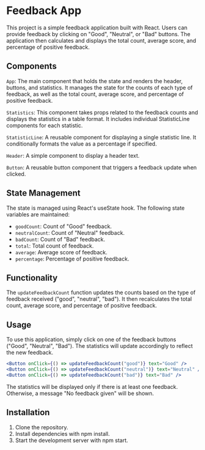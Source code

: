 # Feedback App

This project is a simple feedback application built with React. Users can provide feedback by clicking on "Good", "Neutral", or "Bad" buttons. The application then calculates and displays the total count, average score, and percentage of positive feedback.

## Components

`App`: The main component that holds the state and renders the header, buttons, and statistics. It manages the state for the counts of each type of feedback, as well as the total count, average score, and percentage of positive feedback.

`Statistics`: This component takes props related to the feedback counts and displays the statistics in a table format. It includes individual StatisticLine components for each statistic.

`StatisticLine`: A reusable component for displaying a single statistic line. It conditionally formats the value as a percentage if specified.

`Header`: A simple component to display a header text.

`Button`: A reusable button component that triggers a feedback update when clicked.

## State Management

The state is managed using React's useState hook. The following state variables are maintained:

- `goodCount`: Count of "Good" feedback.
- `neutralCount`: Count of "Neutral" feedback.
- `badCount`: Count of "Bad" feedback.
- `total`: Total count of feedback.
- `average`: Average score of feedback.
- `percentage`: Percentage of positive feedback.

## Functionality

The `updateFeedbackCount` function updates the counts based on the type of feedback received ("good", "neutral", "bad"). It then recalculates the total count, average score, and percentage of positive feedback.

## Usage

To use this application, simply click on one of the feedback buttons ("Good", "Neutral", "Bad"). The statistics will update accordingly to reflect the new feedback.

```jsx
<Button onClick={() => updateFeedbackCount("good")} text="Good" />
<Button onClick={() => updateFeedbackCount("neutral")} text="Neutral" />
<Button onClick={() => updateFeedbackCount("bad")} text="Bad" />
```

The statistics will be displayed only if there is at least one feedback. Otherwise, a message "No feedback given" will be shown.

## Installation

1. Clone the repository.
2. Install dependencies with npm install.
3. Start the development server with npm start.
